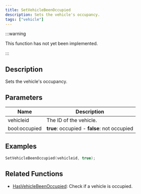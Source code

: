 ```yaml
---
title: SetVehicleBeenOccupied
description: Sets the vehicle's occupancy.
tags: ["vehicle"]
---
```


<VersionWarn version='omp v1.1.0.2612' />

:::warning

This function has not yet been implemented.

:::

## Description

Sets the vehicle's occupancy.

## Parameters

| Name          | Description                          |
|---------------|--------------------------------------|
| vehicleid     | The ID of the vehicle.               |
| bool:occupied | **true**: occupied - **false**: not occupied |

## Examples

```c
SetVehicleBeenOccupied(vehicleid, true);
```

## Related Functions

- [HasVehicleBeenOccupied](HasVehicleBeenOccupied): Check if a vehicle is occupied.
